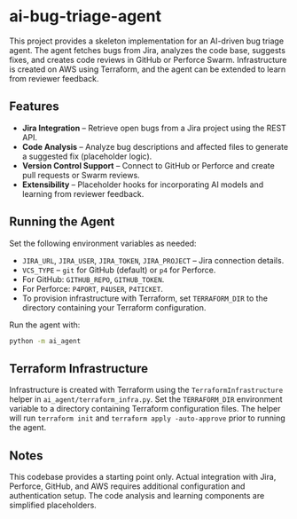 # ai-bug-triage-agent

This project provides a skeleton implementation for an AI-driven bug triage agent. The agent fetches bugs from Jira, analyzes the code base, suggests fixes, and creates code reviews in GitHub or Perforce Swarm. Infrastructure is created on AWS using Terraform, and the agent can be extended to learn from reviewer feedback.

## Features
- **Jira Integration** – Retrieve open bugs from a Jira project using the REST API.
- **Code Analysis** – Analyze bug descriptions and affected files to generate a suggested fix (placeholder logic).
- **Version Control Support** – Connect to GitHub or Perforce and create pull requests or Swarm reviews.
- **Extensibility** – Placeholder hooks for incorporating AI models and learning from reviewer feedback.

## Running the Agent

Set the following environment variables as needed:

- `JIRA_URL`, `JIRA_USER`, `JIRA_TOKEN`, `JIRA_PROJECT` – Jira connection details.
- `VCS_TYPE` – `git` for GitHub (default) or `p4` for Perforce.
- For GitHub: `GITHUB_REPO`, `GITHUB_TOKEN`.
- For Perforce: `P4PORT`, `P4USER`, `P4TICKET`.
- To provision infrastructure with Terraform, set `TERRAFORM_DIR` to the
  directory containing your Terraform configuration.

Run the agent with:

```bash
python -m ai_agent
```

## Terraform Infrastructure

Infrastructure is created with Terraform using the
`TerraformInfrastructure` helper in `ai_agent/terraform_infra.py`. Set the
`TERRAFORM_DIR` environment variable to a directory containing Terraform
configuration files. The helper will run `terraform init` and `terraform apply
-auto-approve` prior to running the agent.

## Notes
This codebase provides a starting point only. Actual integration with Jira, Perforce, GitHub, and AWS requires additional configuration and authentication setup. The code analysis and learning components are simplified placeholders.
